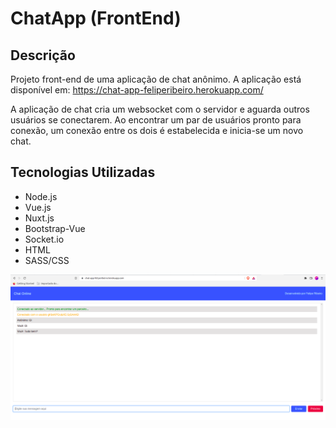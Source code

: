 # ChatApp (FrontEnd)

## Descrição
Projeto front-end de uma aplicação de chat anônimo. A aplicação está disponível em: <https://chat-app-feliperibeiro.herokuapp.com/>

A aplicação de chat cria um websocket com o servidor e aguarda outros usuários se conectarem. Ao encontrar um par de usuários pronto para conexão, um conexão entre os dois é estabelecida e inicia-se um novo chat.

## Tecnologias Utilizadas

* Node.js
* Vue.js
* Nuxt.js
* Bootstrap-Vue
* Socket.io
* HTML
* SASS/CSS

![Captura de Tela da Aplicação](/static/captura-app.png)

